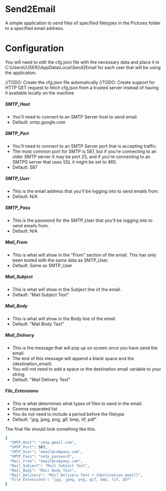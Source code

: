 # Send2Email
A simple application to send files of specified filetypes in the Pictures folder to a specified email address.
# Configuration
You will need to edit the cfg.json file with the necessary data and place it in
C:\Users\\[USER]\AppData\Local\Send2Email for each user that will be using the application.

//TODO: Create the cfg.json file automatically
//TODO: Create support for HTTP GET request to fetch cfg.json from a trusted server instead of having it available locally on the machine

##### SMTP_Host
* You'll need to connect to an SMTP Server host to send email.
* Default: smtp.google.com

##### SMTP_Port
* You'll need to connect to an SMTP Server port that is accepting traffic.
* The most common port for SMTP is 587, but if you're connecting to an older SMTP server it may be port 25, and if you're connecting to an SMTPS server that uses SSL it might be set to 465.
* Default: 587

##### SMTP_User
* This is the email address that you'll be logging into to send emails from.
* Default: N/A

##### SMTP_Pass
* This is the password for the SMTP_User that you'll be logging into to send emails from.
* Default: N/A

##### Mail_From
* This is what will show in the "From" section of the email. This has only been tested with the same data as SMTP_User.
* Default: Same as SMTP_User

##### Mail_Subject
* This is what will show in the Subject line of the email.
* Default: "Mail Subject Text"

##### Mail_Body
* This is what will show in the Body line of the email.
* Default: "Mail Body Text"

##### Mail_Delivery
* This is the message that will pop up on screen once you have send the email.
* The end of this message will append a blank space and the {destination_email}
* You will not need to add a space or the destination email variable to your string.
* Default: "Mail Delivery Text"

##### File_Extensions
* This is what determines what types of files to send in the email.
* Comma separated list
* You do not need to include a period before the filetype
* Default: "jpg, jpeg, png, gif, bmp, tif, pdf"

The final file should look something like this.
```sh
{
  "SMTP_Host": "smtp.gmail.com",
  "SMTP_Port": 587,
  "SMTP_User": "email@company.com",
  "SMTP_Pass": "smtp_password",
  "Mail_From": "email@company.com",
  "Mail_Subject": "Mail Subject Text",
  "Mail_Body": "Mail Body Text",
  "Mail_Delivery": "Mail Delivery Text + {destination_email}",
  "File_Extensions": "jpg, jpeg, png, gif, bmp, tif, pdf"
}


```